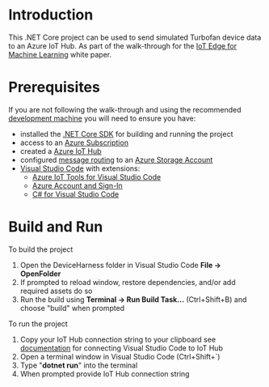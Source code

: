 # Introduction 
This .NET Core project can be used to send simulated Turbofan device data to an Azure IoT Hub.  As part of the walk-through for the [IoT  Edge for Machine Learning](aka.ms/IoTEdgeMLPaper) white paper. 

# Prerequisites 
If you are not following the walk-through and using the recommended [development machine](../ConfigureVm/README.md) you will need to ensure you have:
* installed the [.NET Core SDK](https://dotnet.microsoft.com/download) for building and running the project
* access to an [Azure Subscription](https://azure.microsoft.com/en-us/free/)
* created a [Azure IoT Hub](https://docs.microsoft.com/en-us/azure/iot-hub/iot-hub-create-through-portal) 
* configured [message routing](https://docs.microsoft.com/en-us/azure/iot-hub/tutorial-routing) to an [Azure Storage Account](https://docs.microsoft.com/en-us/azure/storage/common/storage-quickstart-create-account?tabs=azure-portal)
* [Visual Studio Code](https://code.visualstudio.com/Download) with extensions:
   * [Azure IoT Tools for Visual Studio Code](https://marketplace.visualstudio.com/items?itemName=vsciot-vscode.azure-iot-tools)
   * [Azure Account and Sign-In](https://marketplace.visualstudio.com/items?itemName=ms-vscode.azure-account)
   * [C# for Visual Studio Code](https://marketplace.visualstudio.com/items?itemName=ms-vscode.csharp) 
# Build and Run
To build the project 
1. Open the DeviceHarness folder in Visual Studio Code **File -> OpenFolder**
1. If prompted to reload window, restore dependencies, and/or add required assets do so
1. Run the build using **Terminal -> Run Build Task...** (Ctrl+Shift+B) and choose "build" when prompted

To run the project
1. Copy your IoT Hub connection string to your clipboard see [documentation](https://docs.microsoft.com/en-us/azure/iot-hub/iot-hub-vscode-iot-toolkit-cloud-device-messaging) for connecting Visual Studio Code to IoT Hub
1. Open a terminal window in Visual Studio Code (Ctrl+Shift+`)
1. Type "**dotnet run**" into the terminal
1. When prompted provide IoT Hub connection string
